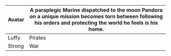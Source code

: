 | Avatar | A paraplegic Marine dispatched to the moon Pandora on a unique mission becomes torn between following his orders and protecting the world he feels is his home. |
| ----------- | ----------- |
| Luffy | Pirates |
| Strong | War |
